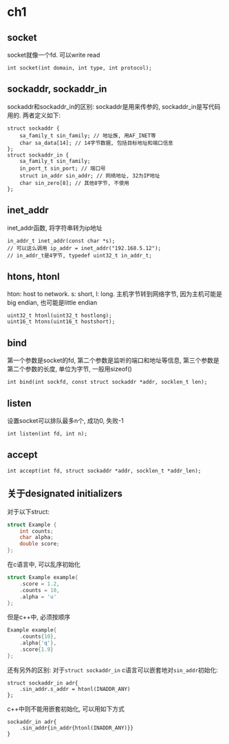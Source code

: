# ch1
## socket
socket就像一个fd. 可以write read
```
int socket(int domain, int type, int protocol);
```

## sockaddr, sockaddr_in
sockaddr和sockaddr_in的区别: sockaddr是用来传参的, sockaddr_in是写代码用的.
两者定义如下:
```
struct sockaddr {
    sa_family_t sin_family; // 地址族, 用AF_INET等
    char sa_data[14]; // 14字节数据, 包括目标地址和端口信息
};
struct sockaddr_in {
    sa_family_t sin_family;
    in_port_t sin_port; // 端口号
    struct in_addr sin_addr; // 网络地址, 32为IP地址
    char sin_zero[8]; // 其他8字节, 不使用
};
```

## inet_addr
inet_addr函数, 将字符串转为ip地址
```
in_addr_t inet_addr(const char *s); 
// 可以这么调用 ip_addr = inet_addr("192.168.5.12"); 
// in_addr_t是4字节, typedef uint32_t in_addr_t;
```

## htons, htonl
hton: host to network.
s: short, l: long.
主机字节转到网络字节, 因为主机可能是big endian, 也可能是little endian
```
uint32_t htonl(uint32_t hostlong);
uint16_t htons(uint16_t hostshort);
```

## bind
第一个参数是socket的fd, 第二个参数是监听的端口和地址等信息, 第三个参数是第二个参数的长度, 单位为字节, 一般用sizeof()
```
int bind(int sockfd, const struct sockaddr *addr, socklen_t len);
```

## listen
设置socket可以排队最多n个, 成功0, 失败-1
```
int listen(int fd, int n);
```

## accept
```
int accept(int fd, struct sockaddr *addr, socklen_t *addr_len);
```


## 关于designated initializers
对于以下struct: 
```c++
struct Example {
    int counts;
    char alpha;
    double score;
};
```
在c语言中, 可以乱序初始化
```c
struct Example example{
    .score = 1.2,
    .counts = 10,
    .alpha = 'u'
};
```
但是c++中, 必须按顺序
```c++
Example example{
    .counts{10},
    .alpha{'q'},
    .score{1.9}
};
```

还有另外的区别: 对于`struct sockaddr_in`
c语言可以嵌套地对`sin_addr`初始化:
```
struct sockaddr_in adr{
    .sin_addr.s_addr = htonl(INADDR_ANY)
};
```
c++中则不能用嵌套初始化, 可以用如下方式
```
sockaddr_in adr{
    .sin_addr{in_addr{htonl(INADDR_ANY)}}
}
```
